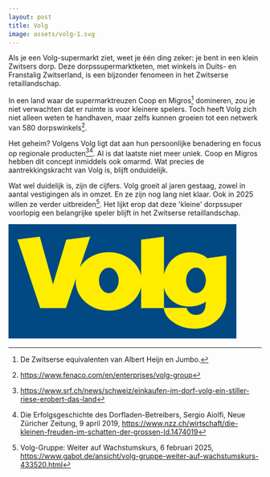```yaml
---
layout: post
title: Volg
image: assets/volg-1.svg
---
```


Als je een Volg-supermarkt ziet, weet je één ding zeker: je bent in een klein Zwitsers dorp. Deze dorpssupermarktketen, met winkels in Duits- en Franstalig Zwitserland, is een bijzonder fenomeen in het Zwitserse retaillandschap.

In een land waar de supermarktreuzen Coop en Migros[^5] domineren, zou je niet verwachten dat er ruimte is voor kleinere spelers. Toch heeft Volg zich niet alleen weten te handhaven, maar zelfs kunnen groeien tot een netwerk van 580 dorpswinkels[^1].

Het geheim? Volgens Volg ligt dat aan hun persoonlijke benadering en focus op regionale producten[^3][^4]. Al is dat laatste niet meer uniek. Coop en Migros hebben dit concept inmiddels ook omarmd. Wat precies de aantrekkingskracht van Volg is, blijft onduidelijk.

Wat wel duidelijk is, zijn de cijfers. Volg groeit al jaren gestaag, zowel in aantal vestigingen als in omzet. En ze zijn nog lang niet klaar. Ook in 2025 willen ze verder uitbreiden[^2]. Het lijkt erop dat deze 'kleine' dorpssuper voorlopig een belangrijke speler blijft in het Zwitserse retaillandschap.

![](assets/volg-1.svg)

[^1]: <https://www.fenaco.com/en/enterprises/volg-group>
[^2]: Volg-Gruppe: Weiter auf Wachstumskurs, 6 februari 2025, <https://www.gabot.de/ansicht/volg-gruppe-weiter-auf-wachstumskurs-433520.html>
[^3]: <https://www.srf.ch/news/schweiz/einkaufen-im-dorf-volg-ein-stiller-riese-erobert-das-land>
[^4]: Die Erfolgsgeschichte des Dorfladen-Betreibers, Sergio Aiolfi, Neue Züricher Zeitung, 9 april 2019, <https://www.nzz.ch/wirtschaft/die-kleinen-freuden-im-schatten-der-grossen-ld.1474019>
[^5]: De Zwitserse equivalenten van Albert Heijn en Jumbo.
